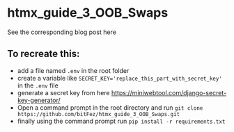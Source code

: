 # htmx_guide_3_OOB_Swaps

See the corresponding blog post here 

## To recreate this:
- add a file named `.env` in the root folder
- create a variable like `SECRET_KEY='replace_this_part_with_secret_key'` in the `.env` file
- generate a secret key from here https://miniwebtool.com/django-secret-key-generator/
- Open a command prompt in the root directory and run `git clone https://github.com/bitFez/htmx_guide_3_OOB_Swaps.git`
- finally using the command prompt run `pip install -r requirements.txt`
